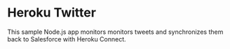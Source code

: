 Heroku Twitter
===========================

This sample Node.js app monitors monitors tweets and synchronizes them back to Salesforce with Heroku Connect.

